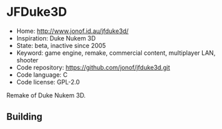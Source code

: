 # JFDuke3D

- Home: http://www.jonof.id.au/jfduke3d/
- Inspiration: Duke Nukem 3D
- State: beta, inactive since 2005
- Keyword: game engine, remake, commercial content, multiplayer LAN, shooter
- Code repository: https://github.com/jonof/jfduke3d.git
- Code language: C
- Code license: GPL-2.0

Remake of Duke Nukem 3D.

## Building
